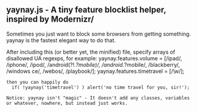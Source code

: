 ## yaynay.js - A tiny feature blocklist helper, inspired by Modernizr/

Sometimes you just want to block some browsers from getting something. yaynay is the fastest elegant way to do that.

After including this (or better yet, the minified) file, specify arrays of disallowed UA regexps, for example:
	  yaynay.features.volume = [/ipad/, /iphone/, /ipod/, /android(?!.*?mobile)/, /android.*?mobile/, /blackberry/, /windows ce/, /webos/, /playbook/];
	  yaynay.features.timetravel = [/\w/];

	then you can happily do
	  if( !yaynay('timetravel') ) alert('no time travel for you, sir!');

	Notice: yaynay isn't "magic" - It doesn't add any classes, variables or whatever, nowhere, but instead just works.
